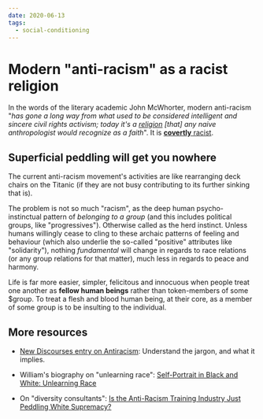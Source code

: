 ```yaml
---
date: 2020-06-13
tags:
  - social-conditioning
---
```


# Modern "anti-racism" as a racist religion

In the words of the literary academic John McWhorter, modern anti-racism "*has gone a long way from what used to be considered intelligent and sincere civil rights activism; today it's a [religion](https://www.youtube.com/watch?v=mzPKk19t3Kw&t=1020s) [that] any naive anthropologist would recognize as a faith*". It is [**covertly** racist](https://www.youtube.com/watch?v=mzPKk19t3Kw&t=1020s).

## Superficial peddling will get you nowhere

The current anti-racism movement's activities are like rearranging deck chairs on the Titanic (if they are not busy contributing to its further sinking that is).  

The problem is not so much "racism", as the deep human psycho-instinctual pattern of *belonging to a group* (and this includes political groups, like "progressives"). Otherwise called as the herd instinct. Unless humans willingly cease to cling to these archaic patterns of feeling and behaviour (which also underlie the so-called "positive" attributes like "solidarity"), nothing *fundamental* will change in regards to race relations (or any group relations for that matter), much less in regards to peace and harmony.

Life is far more easier, simpler, felicitous and innocuous when people treat one another as **fellow human beings** rather than token-members of some $group. To treat a flesh and blood human being, at their core, as a member of some group is to be insulting to the individual.

## More resources

* [New Discourses entry on Antiracism](https://newdiscourses.com/tftw-antiracism/): Understand the jargon, and what it implies.

* William's biography on "unlearning race": [Self-Portrait in Black and White: Unlearning Race](https://www.amazon.com/Self-Portrait-Black-White-Unlearning-Race-ebook/dp/B07P9CQVPQ)

* On "diversity consultants": [Is the Anti-Racism Training Industry Just Peddling White Supremacy?](https://nymag.com/intelligencer/2020/07/antiracism-training-white-fragility-robin-diangelo-ibram-kendi.html)
